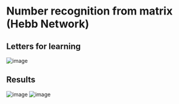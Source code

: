 # Number recognition from matrix (Hebb Network)


## Letters for learning
![image](https://user-images.githubusercontent.com/56062311/118396936-73244200-b65a-11eb-8175-c1d6ac9b806a.png)

## Results
![image](https://user-images.githubusercontent.com/56062311/118397136-40c71480-b65b-11eb-81f9-e583d1f56bf1.png)
![image](https://user-images.githubusercontent.com/56062311/118397146-4a507c80-b65b-11eb-9023-45840dd612fb.png)
